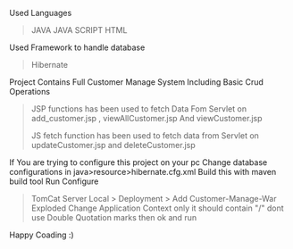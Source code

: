 Used Languages
   >JAVA
   >JAVA SCRIPT
   >HTML

Used Framework to handle database
  >Hibernate


Project Contains Full Customer Manage System Including Basic Crud Operations

>JSP functions has been used to fetch Data Fom Servlet on add_customer.jsp , viewAllCustomer.jsp And viewCustomer.jsp
>
>JS fetch function has been used to fetch data from Servlet on updateCustomer.jsp and deleteCustomer.jsp


If You are trying to configure this project on your pc Change database configurations in java>resource>hibernate.cfg.xml
Build this with maven build tool 
Run Configure 
>TomCat Server Local > Deployment > Add Customer-Manage-War Exploded
>Change Application Context only it should contain "/" dont use Double Quotation marks
>then ok and run
>

Happy Coading :)
